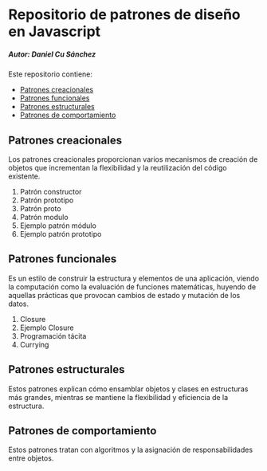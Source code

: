 # Repositorio de patrones de diseño en Javascript

##### Autor: Daniel Cu Sánchez

Este repositorio contiene:

- [Patrones creacionales](#section-1)
- [Patrones funcionales](#section-2)
- [Patrones estructurales](#section-3)
- [Patrones de comportamiento](#section-4)

## Patrones creacionales

<div id="section-1" />

Los patrones creacionales proporcionan varios mecanismos de creación de objetos que incrementan la flexibilidad y la reutilización del código existente.

1. Patrón constructor
2. Patrón prototipo
3. Patrón proto
4. Patrón modulo
5. Ejemplo patrón módulo
6. Ejemplo patrón prototipo

## Patrones funcionales

<div id="section-2"/>

Es un estilo de construir la estructura y elementos de una aplicación, viendo la computación como la evaluación de funciones matemáticas, huyendo de aquellas prácticas que provocan cambios de estado y mutación de los datos.

1. Closure
1. Ejemplo Closure
1. Programación tácita
1. Currying

## Patrones estructurales

<div id="section-3"/>

Estos patrones explican cómo ensamblar objetos y clases en estructuras más grandes, mientras se mantiene la flexibilidad y eficiencia de la estructura.

## Patrones de comportamiento

<div id="section-4"/>

Estos patrones tratan con algoritmos y la asignación de responsabilidades entre objetos.
